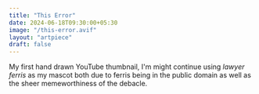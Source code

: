 ```yaml
---
title: "This Error"
date: 2024-06-18T09:30:00+05:30
image: "/this-error.avif"
layout: "artpiece"
draft: false
---
```


My first hand drawn YouTube thumbnail, I'm might continue using
_lawyer ferris_ as my mascot both due to ferris being in the public domain
as well as the sheer memeworthiness of the debacle.
